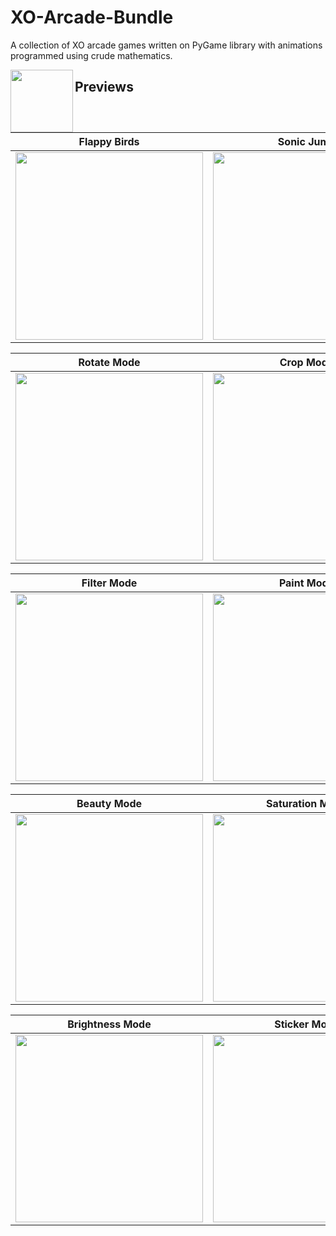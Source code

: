 # XO-Arcade-Bundle
A collection of XO arcade games written on PyGame library with animations programmed using crude mathematics.


<img align="left" src="art/ananas.png" width="100" height="100" />

## Previews

Flappy Birds | Sonic Jump
:--: | :--:
<img src="/blobs/main_menu.gif" width="300" /> | <img src="/blobs/sonic.gif" width="300" />

Rotate Mode | Crop Mode
:--: | :--:
<img src="/static/rotate_mode.gif" width="300" /> | <img src="/static/crop_feature.gif" width="300" />

Filter Mode |  Paint Mode
:--: | :--:
<img src="/static/filter_mode.gif" width="300" /> | <img src="/static/paint_mode.gif" width="300" />

Beauty Mode | Saturation Mode
:--: | :--:
<img src="/static/beauty_mode.gif" width="300" /> | <img src="/static/saturation_mode.gif" width="300" />

Brightness Mode | Sticker Mode
:--: | :--:
<img src="/static/brightness_mode.gif" width="300" /> | <img src="/static/sticker_mode.gif" width="300" />

<br>
